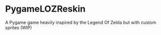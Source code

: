 # PygameLOZReskin
A Pygame game heavily inspired by the Legend Of Zelda but with custom sprites (WIP)
